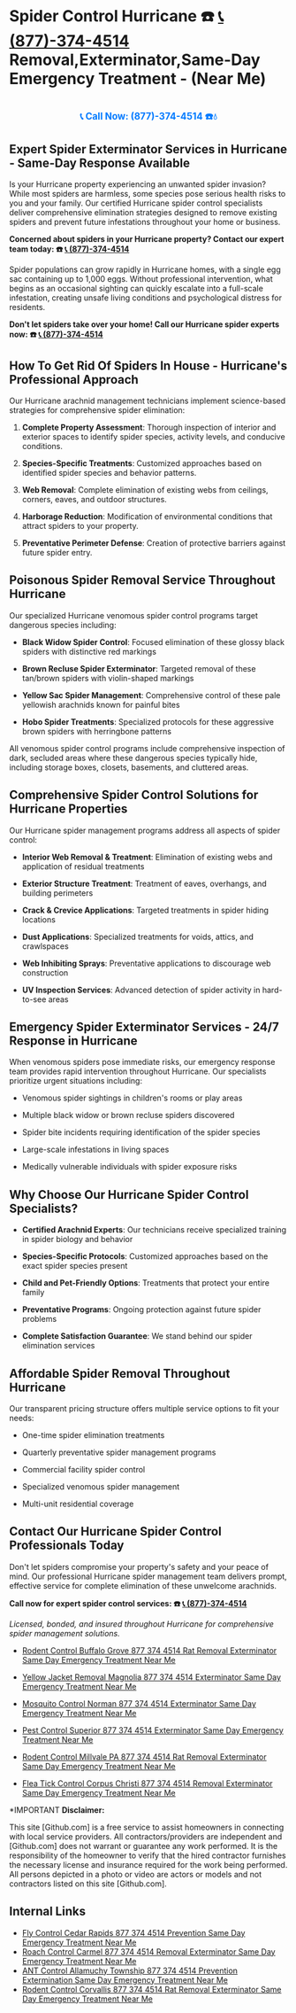 # Spider Control Hurricane ☎️ [📞 (877)-374-4514](https://pest-control-4514.netlify.app) Removal,Exterminator,Same-Day Emergency Treatment - (Near Me)
# 

<p align="center" style="font-size: 1.2em; font-weight: bold; margin: 20px 0;">
  <a href="https://pest-control-4514.netlify.app" target="_blank" style="color: #007BFF; text-decoration: none;">📞 Call Now: (877)-374-4514 ☎️💧</a>
</p>

## Expert Spider Exterminator Services in Hurricane - Same-Day Response Available

Is your Hurricane property experiencing an unwanted spider invasion? While most spiders are harmless, some species pose serious health risks to you and your family. Our certified Hurricane spider control specialists deliver comprehensive elimination strategies designed to remove existing spiders and prevent future infestations throughout your home or business.

**Concerned about spiders in your Hurricane property? Contact our expert team today: ☎️ [📞 (877)-374-4514](https://pest-control-4514.netlify.app)**

Spider populations can grow rapidly in Hurricane homes, with a single egg sac containing up to 1,000 eggs. Without professional intervention, what begins as an occasional sighting can quickly escalate into a full-scale infestation, creating unsafe living conditions and psychological distress for residents.

**Don't let spiders take over your home! Call our Hurricane spider experts now: ☎️ [📞 (877)-374-4514](https://pest-control-4514.netlify.app)**

## How To Get Rid Of Spiders In House - Hurricane's Professional Approach

Our Hurricane arachnid management technicians implement science-based strategies for comprehensive spider elimination:

1. **Complete Property Assessment**: Thorough inspection of interior and exterior spaces to identify spider species, activity levels, and conducive conditions.

2. **Species-Specific Treatments**: Customized approaches based on identified spider species and behavior patterns.

3. **Web Removal**: Complete elimination of existing webs from ceilings, corners, eaves, and outdoor structures.

4. **Harborage Reduction**: Modification of environmental conditions that attract spiders to your property.

5. **Preventative Perimeter Defense**: Creation of protective barriers against future spider entry.

## Poisonous Spider Removal Service Throughout Hurricane

Our specialized Hurricane venomous spider control programs target dangerous species including:

- **Black Widow Spider Control**: Focused elimination of these glossy black spiders with distinctive red markings

- **Brown Recluse Spider Exterminator**: Targeted removal of these tan/brown spiders with violin-shaped markings

- **Yellow Sac Spider Management**: Comprehensive control of these pale yellowish arachnids known for painful bites

- **Hobo Spider Treatments**: Specialized protocols for these aggressive brown spiders with herringbone patterns

All venomous spider control programs include comprehensive inspection of dark, secluded areas where these dangerous species typically hide, including storage boxes, closets, basements, and cluttered areas.

## Comprehensive Spider Control Solutions for Hurricane Properties

Our Hurricane spider management programs address all aspects of spider control:

- **Interior Web Removal & Treatment**: Elimination of existing webs and application of residual treatments

- **Exterior Structure Treatment**: Treatment of eaves, overhangs, and building perimeters

- **Crack & Crevice Applications**: Targeted treatments in spider hiding locations

- **Dust Applications**: Specialized treatments for voids, attics, and crawlspaces

- **Web Inhibiting Sprays**: Preventative applications to discourage web construction

- **UV Inspection Services**: Advanced detection of spider activity in hard-to-see areas

## Emergency Spider Exterminator Services - 24/7 Response in Hurricane

When venomous spiders pose immediate risks, our emergency response team provides rapid intervention throughout Hurricane. Our specialists prioritize urgent situations including:

- Venomous spider sightings in children's rooms or play areas

- Multiple black widow or brown recluse spiders discovered

- Spider bite incidents requiring identification of the spider species

- Large-scale infestations in living spaces

- Medically vulnerable individuals with spider exposure risks

## Why Choose Our Hurricane Spider Control Specialists?

- **Certified Arachnid Experts**: Our technicians receive specialized training in spider biology and behavior

- **Species-Specific Protocols**: Customized approaches based on the exact spider species present

- **Child and Pet-Friendly Options**: Treatments that protect your entire family

- **Preventative Programs**: Ongoing protection against future spider problems

- **Complete Satisfaction Guarantee**: We stand behind our spider elimination services

## Affordable Spider Removal Throughout Hurricane

Our transparent pricing structure offers multiple service options to fit your needs:

- One-time spider elimination treatments

- Quarterly preventative spider management programs

- Commercial facility spider control

- Specialized venomous spider management

- Multi-unit residential coverage

## Contact Our Hurricane Spider Control Professionals Today

Don't let spiders compromise your property's safety and your peace of mind. Our professional Hurricane spider management team delivers prompt, effective service for complete elimination of these unwelcome arachnids.

**Call now for expert spider control services: ☎️ [📞 (877)-374-4514](https://pest-control-4514.netlify.app)**

*Licensed, bonded, and insured throughout Hurricane for comprehensive spider management solutions.*


- [Rodent Control Buffalo Grove 877 374 4514 Rat Removal Exterminator Same Day Emergency Treatment Near Me](https://github.com/allyoucaneatsushiin/pest-control/blob/main/Rodent-Control-Buffalo-Grove-877-374-4514-Rat-Removal-Exterminator-Same-Day-Emergency-Treatment-Near-Me.md)
- [Yellow Jacket Removal Magnolia 877 374 4514 Exterminator Same Day Emergency Treatment Near Me](https://github.com/allyoucaneatsushiin/pest-control/blob/main/Yellow-Jacket-Removal-Magnolia-877-374-4514-Exterminator-Same-Day-Emergency-Treatment-Near-Me.md)
- [Mosquito Control Norman 877 374 4514 Exterminator Same Day Emergency Treatment Near Me](https://github.com/allyoucaneatsushiin/pest-control/blob/main/Mosquito-Control-Norman-877-374-4514-Exterminator-Same-Day-Emergency-Treatment-Near-Me.md)


- [Pest Control Superior 877 374 4514 Exterminator Same Day Emergency Treatment Near Me](https://github.com/allyoucaneatsushiin/pest-control/blob/main/Pest-Control-Superior-877-374-4514-Exterminator-Same-Day-Emergency-Treatment-Near-Me.md)
- [Rodent Control Millvale PA 877 374 4514 Rat Removal Exterminator Same Day Emergency Treatment Near Me](https://github.com/allyoucaneatsushiin/pest-control/blob/main/Rodent-Control-Millvale-PA-877-374-4514-Rat-Removal-Exterminator-Same-Day-Emergency-Treatment-Near-Me.md)
- [Flea Tick Control Corpus Christi 877 374 4514 Removal Exterminator Same Day Emergency Treatment Near Me](https://github.com/allyoucaneatsushiin/pest-control/blob/main/Flea-Tick-Control-Corpus-Christi-877-374-4514-Removal-Exterminator-Same-Day-Emergency-Treatment-Near-Me.md)


*IMPORTANT **Disclaimer:**  

This site [Github.com] is a free service to assist homeowners in connecting with local service providers. All contractors/providers are independent and [Github.com] does not warrant or guarantee any work performed. It is the responsibility of the homeowner to verify that the hired contractor furnishes the necessary license and insurance required for the work being performed. All persons depicted in a photo or video are actors or models and not contractors listed on this site [Github.com].


## Internal Links
- [Fly Control Cedar Rapids 877 374 4514 Prevention Same Day Emergency Treatment Near Me](https://github.com/allyoucaneatsushiin/pest-control/blob/main/Fly-Control-Cedar-Rapids-877-374-4514-Prevention-Same-Day-Emergency-Treatment-Near-Me.md)
- [Roach Control Carmel 877 374 4514 Removal Exterminator Same Day Emergency Treatment Near Me](https://github.com/allyoucaneatsushiin/pest-control/blob/main/Roach-Control-Carmel-877-374-4514-Removal-Exterminator-Same-Day-Emergency-Treatment-Near-Me.md)
- [ANT Control Allamuchy Township 877 374 4514 Prevention Extermination Same Day Emergency Treatment Near Me](https://github.com/allyoucaneatsushiin/pest-control/blob/main/ANT-Control-Allamuchy-Township-877-374-4514-Prevention-Extermination-Same-Day-Emergency-Treatment-Near-Me.md)
- [Rodent Control Corvallis 877 374 4514 Rat Removal Exterminator Same Day Emergency Treatment Near Me](https://github.com/allyoucaneatsushiin/pest-control/blob/main/Rodent-Control-Corvallis-877-374-4514-Rat-Removal-Exterminator-Same-Day-Emergency-Treatment-Near-Me.md)
